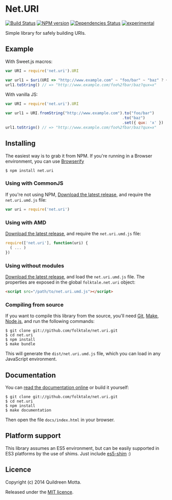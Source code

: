 Net.URI
=======

[![Build Status](https://secure.travis-ci.org/folktale/net.uri.png?branch=master)](https://travis-ci.org/folktale/net.uri)
[![NPM version](https://badge.fury.io/js/net.uri.png)](http://badge.fury.io/js/net.uri)
[![Dependencies Status](https://david-dm.org/folktale/net.uri.png)](https://david-dm.org/folktale/net.uri)
[![experimental](http://hughsk.github.io/stability-badges/dist/experimental.svg)](http://github.com/hughsk/stability-badges)


Simple library for safely building URIs.


## Example

With Sweet.js macros:

```js
var URI = require('net.uri').URI

var url1 = $uri(URI => "http://www.example.com" ~ "foo/bar" ~ "baz" ? { qux: 'x' }
url1.toString() // => "http://www.example.com/foo%2fbar/baz?qux=x"
```

With vanilla JS:

```js
var URI = require('net.uri').URI

var url1 = URI.fromString("http://www.example.com").to("foo/bar")
                                                   .to("baz")
                                                   .set({ qux: 'x' })
url1.toStrign() // => "http://www.example.com/foo%2fbar/baz?qux=x"
```


## Installing

The easiest way is to grab it from NPM. If you're running in a Browser
environment, you can use [Browserify][]

    $ npm install net.uri


### Using with CommonJS

If you're not using NPM, [Download the latest release][release], and require
the `net.uri.umd.js` file:

```js
var uri = require('net.uri')
```


### Using with AMD

[Download the latest release][release], and require the `net.uri.umd.js`
file:

```js
require(['net.uri'], function(uri) {
  ( ... )
})
```


### Using without modules

[Download the latest release][release], and load the `net.uri.umd.js`
file. The properties are exposed in the global `folktale.net.uri` object:

```html
<script src="/path/to/net.uri.umd.js"></script>
```


### Compiling from source

If you want to compile this library from the source, you'll need [Git][],
[Make][], [Node.js][], and run the following commands:

    $ git clone git://github.com/folktale/net.uri.git
    $ cd net.uri
    $ npm install
    $ make bundle
    
This will generate the `dist/net.uri.umd.js` file, which you can load in
any JavaScript environment.

    
## Documentation

You can [read the documentation online][docs] or build it yourself:

    $ git clone git://github.com/folktale/net.uri.git
    $ cd net.uri
    $ npm install
    $ make documentation

Then open the file `docs/index.html` in your browser.


## Platform support

This library assumes an ES5 environment, but can be easily supported in ES3
platforms by the use of shims. Just include [es5-shim][] :)


## Licence

Copyright (c) 2014 Quildreen Motta.

Released under the [MIT licence](https://github.com/folktale/net.uri/blob/master/LICENCE).

<!-- links -->
[Fantasy Land]: https://github.com/fantasyland/fantasy-land
[Browserify]: http://browserify.org/
[Git]: http://git-scm.com/
[Make]: http://www.gnu.org/software/make/
[Node.js]: http://nodejs.org/
[es5-shim]: https://github.com/kriskowal/es5-shim
[docs]: http://folktale.github.io/net.uri
<!-- [release: https://github.com/folktale/net.uri/releases/download/v$VERSION/net.uri-$VERSION.tar.gz] -->
[release]: https://github.com/folktale/net.uri/releases/download/v0.1.3/net.uri-0.1.3.tar.gz
<!-- [/release] -->
